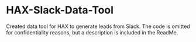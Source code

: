 # HAX-Slack-Data-Tool
Created data tool for HAX to generate leads from Slack. The code is omitted for confidentiality reasons, but a description is included in the ReadMe.
